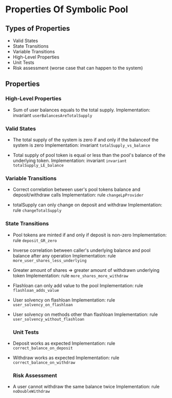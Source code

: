 # Properties Of Symbolic Pool

## Types of Properties

- Valid States
- State Transitions
- Variable Transitions
- High-Level Properties
- Unit Tests
- Risk assessment (worse case that can happen to the system)

## Properties

### High-Level Properties

- Sum of user balances equals to the total supply.
  Implementation: invariant `userBalancesAreTotalSupply`


### Valid States

- The total supply of the system is zero if and only if the balanceof the system is zero
  Implementation: invariant `totalSupply_vs_balance`

- Total supply of pool token is equal or less than the pool's balance of the underlying token.
  Implementation: invariant `invariant totalSupply_LE_balance`


### Variable Transitions

- Correct correlation between user's pool tokens balance and deposit/withdraw calls
  Implementation: rule `changeLpProvider`

- totalSupply can only change on deposit and withdraw
  Implementation: rule `changeTotalSupply`

### State Transitions

- Pool tokens are minted if and only if deposit is non-zero
  Implementation: rule `deposit_GR_zero`

- Inverse correlation between caller's underlying balance and pool balance after any operation
  Implementation: rule `more_user_shares_less_underlying`

- Greater amount of shares => greater amount of withdrawn underlying token
  Implementation: rule `more_shares_more_withdraw`

- Flashloan can only add value to the pool
  Implementation: rule `flashloan_adds_value`

- User solvency on flashloan
  Implementation: rule `user_solvency_on_flashloan`

- User solvency on methods other than flashloan
  Implementation: rule `user_solvency_without_flashloan`

  ### Unit Tests

- Deposit works as expected
  Implementation: rule `correct_balance_on_deposit`
  
- Withdraw works as expected
  Implementation: rule `correct_balance_on_withdraw`

  ### Risk Assessment

- A user cannot withdraw the same balance twice
  Implementation: rule `noDoubleWithdraw`